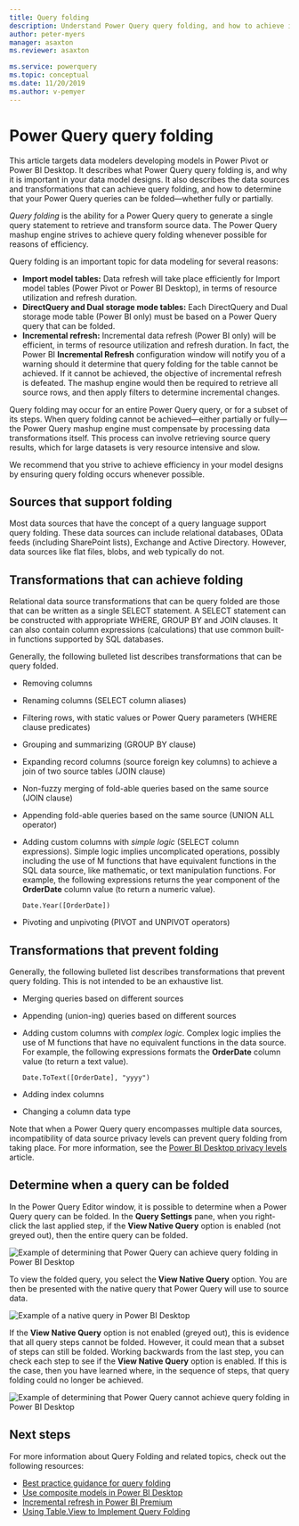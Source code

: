 ```yaml
---
title: Query folding
description: Understand Power Query query folding, and how to achieve it.
author: peter-myers
manager: asaxton
ms.reviewer: asaxton

ms.service: powerquery
ms.topic: conceptual
ms.date: 11/20/2019
ms.author: v-pemyer
---
```


# Power Query query folding

This article targets data modelers developing models in Power Pivot or Power BI Desktop. It describes what Power Query query folding is, and why it is important in your data model designs. It also describes the data sources and transformations that can achieve query folding, and how to determine that your Power Query queries can be folded—whether fully or partially.

_Query folding_ is the ability for a Power Query query to generate a single query statement to retrieve and transform source data. The Power Query mashup engine strives to achieve query folding whenever possible for reasons of efficiency.

Query folding is an important topic for data modeling for several reasons:

- **Import model tables:** Data refresh will take place efficiently for Import model tables (Power Pivot or Power BI Desktop), in terms of resource utilization and refresh duration.
- **DirectQuery and Dual storage mode tables:** Each DirectQuery and Dual storage mode table (Power BI only) must be based on a Power Query query that can be folded.
- **Incremental refresh:** Incremental data refresh (Power BI only) will be efficient, in terms of resource utilization and refresh duration. In fact, the Power BI **Incremental Refresh** configuration window will notify you of a warning should it determine that query folding for the table cannot be achieved. If it cannot be achieved, the objective of incremental refresh is defeated. The mashup engine would then be required to retrieve all source rows, and then apply filters to determine incremental changes.

Query folding may occur for an entire Power Query query, or for a subset of its steps. When query folding cannot be achieved—either partially or fully—the Power Query mashup engine must compensate by processing data transformations itself. This process can involve retrieving source query results, which for large datasets is very resource intensive and slow.

We recommend that you strive to achieve efficiency in your model designs by ensuring query folding occurs whenever possible.

## Sources that support folding

Most data sources that have the concept of a query language support query folding. These data sources can include relational databases, OData feeds (including SharePoint lists), Exchange and Active Directory. However, data sources like flat files, blobs, and web typically do not.

## Transformations that can achieve folding

Relational data source transformations that can be query folded are those that can be written as a single SELECT statement. A SELECT statement can be constructed with appropriate WHERE, GROUP BY and JOIN clauses. It can also contain column expressions (calculations) that use common built-in functions supported by SQL databases.

Generally, the following bulleted list describes transformations that can be query folded.

- Removing columns
- Renaming columns (SELECT column aliases)
- Filtering rows, with static values or Power Query parameters (WHERE clause predicates)
- Grouping and summarizing (GROUP BY clause)
- Expanding record columns (source foreign key columns) to achieve a join of two source tables (JOIN clause)
- Non-fuzzy merging of fold-able queries based on the same source (JOIN clause)
- Appending fold-able queries based on the same source (UNION ALL operator)
- Adding custom columns with _simple logic_ (SELECT column expressions). Simple logic implies uncomplicated operations, possibly including the use of M functions that have equivalent functions in the SQL data source, like mathematic, or text manipulation functions. For example, the following expressions returns the year component of the **OrderDate** column value (to return a numeric value).

    ```powerquery-m
    Date.Year([OrderDate])
    ```

- Pivoting and unpivoting (PIVOT and UNPIVOT operators)

## Transformations that prevent folding

Generally, the following bulleted list describes transformations that prevent query folding. This is not intended to be an exhaustive list.

- Merging queries based on different sources
- Appending (union-ing) queries based on different sources
- Adding custom columns with _complex logic_. Complex logic implies the use of M functions that have no equivalent functions in the data source. For example, the following expressions formats the **OrderDate** column value (to return a text value).

    ```powerquery-m
    Date.ToText([OrderDate], "yyyy")
    ```

- Adding index columns
- Changing a column data type

Note that when a Power Query query encompasses multiple data sources, incompatibility of data source privacy levels can prevent query folding from taking place. For more information, see the [Power BI Desktop privacy levels](/power-bi/desktop-privacy-levels) article.

## Determine when a query can be folded

In the Power Query Editor window, it is possible to determine when a Power Query query can be folded. In the **Query Settings** pane, when you right-click the last applied step, if the **View Native Query** option is enabled (not greyed out), then the entire query can be folded.

![Example of determining that Power Query can achieve query folding in Power BI Desktop](media/power-query-folding/query-folding-example.png)

To view the folded query, you select the **View Native Query** option. You are then be presented with the native query that Power Query will use to source data.

![Example of a native query in Power BI Desktop](media/power-query-folding/native-query-example.png)

If the **View Native Query** option is not enabled (greyed out), this is evidence that all query steps cannot be folded. However, it could mean that a subset of steps can still be folded. Working backwards from the last step, you can check each step to see if the **View Native Query** option is enabled. If this is the case, then you have learned where, in the sequence of steps, that query folding could no longer be achieved.

![Example of determining that Power Query cannot achieve query folding in Power BI Desktop](media/power-query-folding/query-folding-not-example.png)

## Next steps

For more information about Query Folding and related topics, check out the following resources:

- [Best practice guidance for query folding](/power-bi/guidance/power-query-folding)
- [Use composite models in Power BI Desktop](/power-bi/desktop-composite-models)
- [Incremental refresh in Power BI Premium](/power-bi/service-premium-incremental-refresh)
- [Using Table.View to Implement Query Folding](HandlingQueryFolding.md)
